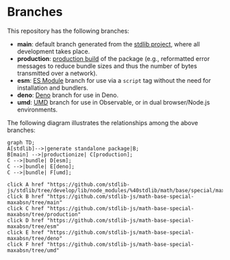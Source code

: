 <!--

@license Apache-2.0

Copyright (c) 2022 The Stdlib Authors.

Licensed under the Apache License, Version 2.0 (the "License");
you may not use this file except in compliance with the License.
You may obtain a copy of the License at

    http://www.apache.org/licenses/LICENSE-2.0

Unless required by applicable law or agreed to in writing, software
distributed under the License is distributed on an "AS IS" BASIS,
WITHOUT WARRANTIES OR CONDITIONS OF ANY KIND, either express or implied.
See the License for the specific language governing permissions and
limitations under the License.

-->

# Branches

This repository has the following branches:

-   **main**: default branch generated from the [stdlib project][stdlib-url], where all development takes place.
-   **production**: [production build][production-url] of the package (e.g., reformatted error messages to reduce bundle sizes and thus the number of bytes transmitted over a network).
-   **esm**: [ES Module][esm-url] branch for use via a `script` tag without the need for installation and bundlers.
-   **deno**: [Deno][deno-url] branch for use in Deno.
-   **umd**: [UMD][umd-url] branch for use in Observable, or in dual browser/Node.js environments.

The following diagram illustrates the relationships among the above branches:

```mermaid
graph TD;
A[stdlib]-->|generate standalone package|B;
B[main] -->|productionize| C[production];
C -->|bundle| D[esm];
C -->|bundle| E[deno];
C -->|bundle| F[umd];

click A href "https://github.com/stdlib-js/stdlib/tree/develop/lib/node_modules/%40stdlib/math/base/special/maxabsn"
click B href "https://github.com/stdlib-js/math-base-special-maxabsn/tree/main"
click C href "https://github.com/stdlib-js/math-base-special-maxabsn/tree/production"
click D href "https://github.com/stdlib-js/math-base-special-maxabsn/tree/esm"
click E href "https://github.com/stdlib-js/math-base-special-maxabsn/tree/deno"
click F href "https://github.com/stdlib-js/math-base-special-maxabsn/tree/umd"
```

[stdlib-url]: https://github.com/stdlib-js/stdlib/tree/develop/lib/node_modules/%40stdlib/math/base/special/maxabsn
[production-url]: https://github.com/stdlib-js/math-base-special-maxabsn/tree/production
[deno-url]: https://github.com/stdlib-js/math-base-special-maxabsn/tree/deno
[umd-url]: https://github.com/stdlib-js/math-base-special-maxabsn/tree/umd
[esm-url]: https://github.com/stdlib-js/math-base-special-maxabsn/tree/esm